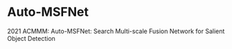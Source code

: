 # Auto-MSFNet
2021 ACMMM: Auto-MSFNet: Search Multi-scale Fusion Network for Salient Object Detection
